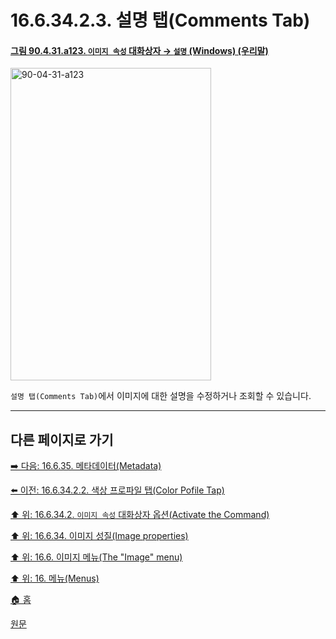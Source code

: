 # 16.6.34.2.3. 설명 탭(Comments Tab)

<a id="90-04-31-a123"></a>

#### [그림 90.4.31.a123. `이미지 속성` 대화상자 → `설명` (Windows) (우리말)](./90-04-0031-image_properties.md#90-04-31-a123)
<img width="321" height="500" alt="90-04-31-a123" src="https://github.com/user-attachments/assets/784b51ca-d4b5-42a8-8bc4-280220778a6c" />

`설명 탭(Comments Tab)`에서 이미지에 대한 설명을 수정하거나 조회할 수 있습니다.

***

## 다른 페이지로 가기

[➡️ 다음: 16.6.35. 메타데이터(Metadata)](./16-06-35-metadata.md)

[⬅️ 이전: 16.6.34.2.2. 색상 프로파일 탭(Color Pofile Tap)](./16-06-34-02-02-color_profile_tab.md)

[⬆️ 위: 16.6.34.2. `이미지 속성` 대화상자 옵션(Activate the Command)](./16-06-34-02-00-options.md)

[⬆️ 위: 16.6.34. 이미지 성질(Image properties)](./16-06-34-00-image-properties.md)

[⬆️ 위: 16.6. 이미지 메뉴(The "Image" menu)](./16-06-00-the-image-menu.md)

[⬆️ 위: 16. 메뉴(Menus)](./16-00-menus.md)

[🏠 홈](./00-home.md)

[원문](https://docs.gimp.org/2.10/ko/gimp-image-properties.html#idm28308)